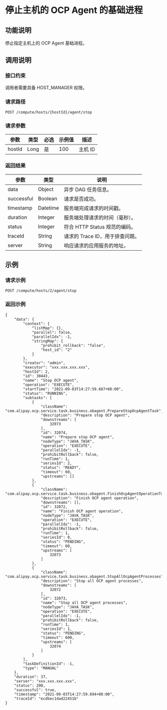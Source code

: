 停止主机的 OCP Agent 的基础进程
==========================================



功能说明
-------------------------

停止指定主机上的 OCP Agent 基础进程。

调用说明
-------------------------

### 接口约束

调用者需要具备 HOST_MANAGER 权限。

### 请求路径

`POST /compute/hosts/{hostId}/agent/stop`

### 请求参数



|   参数   |  类型  | 必选 | 示例值 |  描述   |
|--------|------|----|-----|-------|
| hostId | Long | 是  | 100 | 主机 ID |



### 返回结果



|     参数     |    类型    |          说明           |
|------------|----------|-----------------------|
| data       | Object   | 异步 DAG 任务信息。          |
| successful | Boolean  | 请求是否成功。               |
| timestamp  | Datetime | 服务端完成请求的时间戳。          |
| duration   | Integer  | 服务端处理请求的时间（毫秒）。       |
| status     | Integer  | 符合 HTTP Status 规范的编码。 |
| traceId    | String   | 请求的 Trace ID，用于排查问题。  |
| server     | String   | 响应请求的应用服务的地址。         |



示例
-----------------------

### 请求示例

`POST /compute/hosts/2/agent/stop`

### 返回示例

```unknow
{
    "data": {
        "context": {
            "listMap": {},
            "parallel": false,
            "parallelIdx": -1,
            "stringMap": {
                "prohibit_rollback": "false",
                "host_id": "2"
            }
        },
        "creator": "admin",
        "executor": "xxx.xxx.xxx.xxx",
        "hostId": 2,
        "id": 30443,
        "name": "Stop OCP agent",
        "operation": "EXECUTE",
        "startTime": "2021-09-03T14:27:59.687+08:00",
        "status": "RUNNING",
        "subtasks": [
            {
                "className": "com.alipay.ocp.service.task.business.obagent.PrepareStopOcpAgentTask",
                "description": "Prepare stop OCP agent",
                "downstreams": [
                    32073
                ],
                "id": 32074,
                "name": "Prepare stop OCP agent",
                "nodeType": "JAVA_TASK",
                "operation": "EXECUTE",
                "parallelIdx": -1,
                "prohibitRollback": false,
                "runTime": 1,
                "seriesId": 2,
                "status": "READY",
                "timeout": 60,
                "upstreams": []
            },
            {
                "className": "com.alipay.ocp.service.task.business.obagent.FinishOcpAgentOperationTask",
                "description": "Finish OCP agent operation",
                "downstreams": [],
                "id": 32072,
                "name": "Finish OCP agent operation",
                "nodeType": "JAVA_TASK",
                "operation": "EXECUTE",
                "parallelIdx": -1,
                "prohibitRollback": false,
                "runTime": 1,
                "seriesId": 0,
                "status": "PENDING",
                "timeout": 60,
                "upstreams": [
                    32073
                ]
            },
            {
                "className": "com.alipay.ocp.service.task.business.obagent.StopAllOcpAgentProcessesTask",
                "description": "Stop all OCP agent processes",
                "downstreams": [
                    32072
                ],
                "id": 32073,
                "name": "Stop all OCP agent processes",
                "nodeType": "JAVA_TASK",
                "operation": "EXECUTE",
                "parallelIdx": -1,
                "prohibitRollback": false,
                "runTime": 1,
                "seriesId": 1,
                "status": "PENDING",
                "timeout": 600,
                "upstreams": [
                    32074
                ]
            }
        ],
        "taskDefinitionId": -1,
        "type": "MANUAL"
    },
    "duration": 37,
    "server": "xxx.xxx.xxx.xxx",
    "status": 200,
    "successful": true,
    "timestamp": "2021-09-03T14:27:59.694+08:00",
    "traceId": "ecdbec1dad22451b"
}
```

